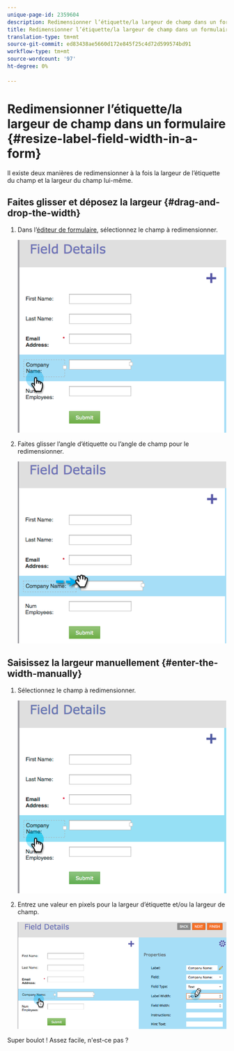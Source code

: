 ```yaml
---
unique-page-id: 2359604
description: Redimensionner l’étiquette/la largeur de champ dans un formulaire - Documents marketing - Documentation du produit
title: Redimensionner l’étiquette/la largeur de champ dans un formulaire
translation-type: tm+mt
source-git-commit: ed83438ae5660d172e845f25c4d72d599574bd91
workflow-type: tm+mt
source-wordcount: '97'
ht-degree: 0%

---
```



# Redimensionner l’étiquette/la largeur de champ dans un formulaire {#resize-label-field-width-in-a-form}

Il existe deux manières de redimensionner à la fois la largeur de l’étiquette du champ et la largeur du champ lui-même.

## Faites glisser et déposez la largeur {#drag-and-drop-the-width}

1. Dans l’[éditeur de formulaire](/help/marketo/product-docs/demand-generation/forms/form-actions/edit-a-form.md), sélectionnez le champ à redimensionner.

   ![](assets/image2014-9-15-15-3a24-3a0.png)

1. Faites glisser l’angle d’étiquette ou l’angle de champ pour le redimensionner.

   ![](assets/image2014-9-15-15-3a24-3a14.png)

## Saisissez la largeur manuellement {#enter-the-width-manually}

1. Sélectionnez le champ à redimensionner.

   ![](assets/image2014-9-15-15-3a24-3a28.png)

1. Entrez une valeur en pixels pour la largeur d’étiquette et/ou la largeur de champ.

   ![](assets/image2014-9-15-15-3a24-3a36.png)

Super boulot ! Assez facile, n&#39;est-ce pas ?
